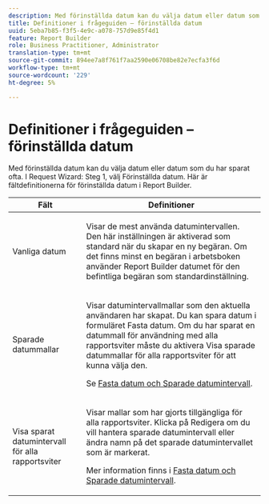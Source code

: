 ```yaml
---
description: Med förinställda datum kan du välja datum eller datum som du har sparat ofta. Välj Förinställda datum i steg 1 av begärandeguiden. Här är fältdefinitionerna för förinställda datum i Report Builder.
title: Definitioner i frågeguiden – förinställda datum
uuid: 5eba7b85-f3f5-4e9c-a078-757d9e85f4d1
feature: Report Builder
role: Business Practitioner, Administrator
translation-type: tm+mt
source-git-commit: 894ee7a8f761f7aa2590e06708be82e7ecfa3f6d
workflow-type: tm+mt
source-wordcount: '229'
ht-degree: 5%

---
```



# Definitioner i frågeguiden – förinställda datum

Med förinställda datum kan du välja datum eller datum som du har sparat ofta. I Request Wizard: Steg 1, välj Förinställda datum. Här är fältdefinitionerna för förinställda datum i Report Builder.

<table id="table_620F3BD3FD1B4C85A0319107EC03D54F"> 
 <thead> 
  <tr> 
   <th colname="col1" class="entry"> Fält </th> 
   <th colname="col2" class="entry"> Definitioner </th> 
  </tr> 
 </thead>
 <tbody> 
  <tr> 
   <td colname="col1"> <p>Vanliga datum </p> </td> 
   <td colname="col2"> <p>Visar de mest använda datumintervallen. Den här inställningen är aktiverad som standard när du skapar en ny begäran. Om det finns minst en begäran i arbetsboken använder Report Builder datumet för den befintliga begäran som standardinställning. </p> </td> 
  </tr> 
  <tr> 
   <td colname="col1"> <p> Sparade datummallar </p> </td> 
   <td colname="col2"> <p>Visar datumintervallmallar som den aktuella användaren har skapat. Du kan spara datum i formuläret <span class="wintitle"> Fasta datum</span>. Om du har sparat en datummall för användning med alla rapportsviter måste du aktivera <span class="wintitle"> Visa sparade datummallar för alla rapportsviter</span> för att kunna välja den. </p> <p>Se <a href="/help/analyze/report-builder/data-requests/configuring-report-dates/t-fixed-dates-and-saved-date-ranges.md"   > Fasta datum och Sparade datumintervall</a>. </p> </td> 
  </tr> 
  <tr> 
   <td colname="col1"> <p>Visa sparat datumintervall för alla rapportsviter </p> </td> 
   <td colname="col2"> <p> Visar mallar som har gjorts tillgängliga för alla rapportsviter. Klicka på <span class="wintitle"> Redigera</span> om du vill hantera sparade datumintervall eller ändra namn på det sparade datumintervallet som är markerat. </p> <p>Mer information finns i <a href="/help/analyze/report-builder/data-requests/configuring-report-dates/t-fixed-dates-and-saved-date-ranges.md"   > Fasta datum och Sparade datumintervall</a>. </p> </td> 
  </tr> 
 </tbody> 
</table>


